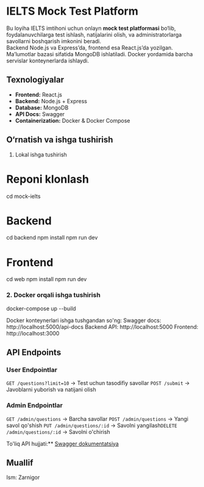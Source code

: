 # IELTS Mock Test Platform

Bu loyiha IELTS imtihoni uchun onlayn **mock test platformasi** bo‘lib, foydalanuvchilarga test ishlash, natijalarini olish, va administratorlarga savollarni boshqarish imkonini beradi.  
Backend Node.js va Express’da, frontend esa React.js’da yozilgan. Ma’lumotlar bazasi sifatida MongoDB ishlatiladi. Docker yordamida barcha servislar konteynerlarda ishlaydi.

## Texnologiyalar
- **Frontend:** React.js
- **Backend:** Node.js + Express
- **Database:** MongoDB
- **API Docs:** Swagger
- **Containerization:** Docker & Docker Compose

##  O‘rnatish va ishga tushirish

1. Lokal ishga tushirish
# Reponi klonlash
cd mock-ielts

# Backend
cd backend
npm install
npm run dev

# Frontend
cd web
npm install
npm run dev


### 2. Docker orqali ishga tushirish
docker-compose up --build


Docker konteynerlari ishga tushgandan so'ng:
Swagger docs: http://localhost:5000/api-docs
Backend API: http://localhost:5000
Frontend: http://localhost:3000



## API Endpoints

### User Endpointlar
`GET /questions?limit=10` → Test uchun tasodifiy savollar
`POST /submit` → Javoblarni yuborish va natijani olish

### Admin Endpointlar
`GET /admin/questions` → Barcha savollar
`POST /admin/questions` → Yangi savol qo'shish
`PUT /admin/questions/:id` → Savolni yangilash`DELETE /admin/questions/:id` → Savolni o'chirish

To'liq API hujjati:** [Swagger dokumentatsiya](http://localhost:5000/api-docs)


## Muallif
Ism: Zarnigor